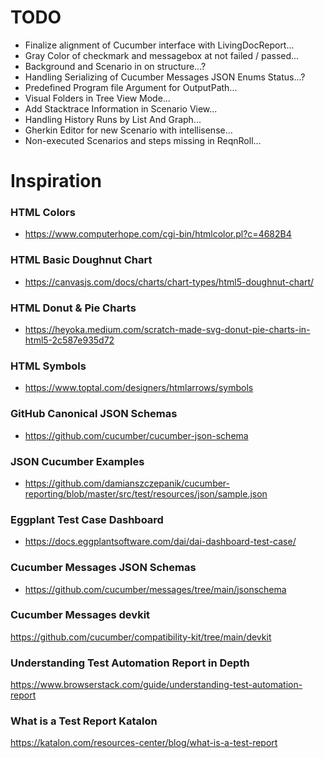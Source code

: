 # TODO
* Finalize alignment of Cucumber interface with LivingDocReport...
* Gray Color of checkmark and messagebox at not failed / passed...
* Background and Scenario in on structure...?
* Handling Serializing of Cucumber Messages JSON Enums Status...?
* Predefined Program file Argument for OutputPath...
* Visual Folders in Tree View Mode...
* Add Stacktrace Information in Scenario View...
* Handling History Runs by List And Graph...
* Gherkin Editor for new Scenario with intellisense...
* Non-executed Scenarios and steps missing in ReqnRoll...


# Inspiration

### HTML Colors
* https://www.computerhope.com/cgi-bin/htmlcolor.pl?c=4682B4

### HTML Basic Doughnut Chart
* https://canvasjs.com/docs/charts/chart-types/html5-doughnut-chart/

### HTML Donut & Pie Charts
* https://heyoka.medium.com/scratch-made-svg-donut-pie-charts-in-html5-2c587e935d72

### HTML Symbols
* https://www.toptal.com/designers/htmlarrows/symbols

### GitHub Canonical JSON Schemas
* https://github.com/cucumber/cucumber-json-schema

### JSON Cucumber Examples
* https://github.com/damianszczepanik/cucumber-reporting/blob/master/src/test/resources/json/sample.json

### Eggplant Test Case Dashboard
* https://docs.eggplantsoftware.com/dai/dai-dashboard-test-case/

### Cucumber Messages JSON Schemas
* https://github.com/cucumber/messages/tree/main/jsonschema

### Cucumber Messages devkit
https://github.com/cucumber/compatibility-kit/tree/main/devkit

### Understanding Test Automation Report in Depth
https://www.browserstack.com/guide/understanding-test-automation-report 

### What is a Test Report Katalon
https://katalon.com/resources-center/blog/what-is-a-test-report